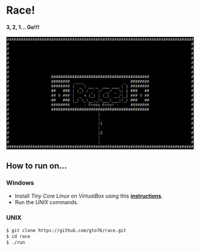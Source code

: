 Race!
=====

#### 3, 2, 1... Go!!!

![screenshot](doc/screenshot-01.png)

How to run on…
--------------

### Windows

* Install *Tiny Core Linux* on *VirtualBox* using this [**instructions**](https://github.com/gto76/my-linux-setup/tree/gh-pages/conf-files/tiny-core-linux).
* Run the *UNIX* commands.

### UNIX
```
$ git clone https://github.com/gto76/race.git
$ cd race
$ ./run
```


